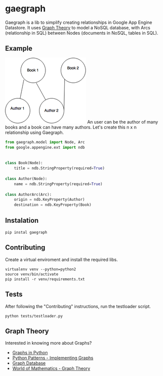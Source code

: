 # gaegraph

Gaegraph is a lib to simplify creating relationships in Google App Engine Datastore. It uses [Graph Theory](https://en.wikipedia.org/wiki/Graph_theory) to model a NoSQL database, with Arcs (relationship in SQL) between Nodes (documents in NoSQL, tables in SQL).

## Example
![Graph Database example of Author and Books](grap-database-example.png)
An user can be the author of many books and a book can have many authors. Let's create this n x n relationship using Gaegraph.

```python
from gaegraph.model import Node, Arc
from google.appengine.ext import ndb


class Book(Node):
    title = ndb.StringProperty(required=True)

class Author(Node):
    name = ndb.StringProperty(required=True)

class AuthorArc(Arc):
    origin = ndb.KeyProperty(Author)
    destination = ndb.KeyProperty(Book)
```

## Instalation

```
pip instal gaegraph
```

## Contributing

Create a virtual enviroment and install the required libs.

```
virtualenv venv --python=python2
source venv/bin/activate
pip install -r venv/requirements.txt
```

## Tests

After following the "Contributing" instructions, run the testloader script.

```
python tests/testloader.py
```

## Graph Theory

Interested in knowing more about Graphs?

- [Graphs in Python](http://www.python-course.eu/graphs_python.php)
- [Python Patterns - Implementing Graphs](https://www.python.org/doc/essays/graphs/)
- [Graph Database](https://en.wikipedia.org/wiki/Graph_database)
- [World of Mathematics - Graph Theory](http://world.mathigon.org/Graph_Theory)
